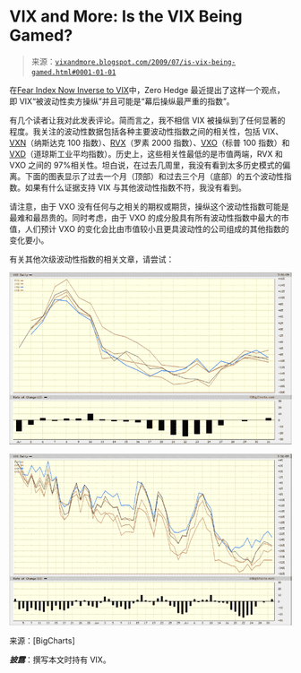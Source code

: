 <!--yml

分类：未分类

日期：2024-05-18 17:35:54

-->

# VIX and More: Is the VIX Being Gamed?

> 来源：[`vixandmore.blogspot.com/2009/07/is-vix-being-gamed.html#0001-01-01`](http://vixandmore.blogspot.com/2009/07/is-vix-being-gamed.html#0001-01-01)

在[Fear Index Now Inverse to VIX](http://www.zerohedge.com/article/fear-index-now-inverse-vix)中，Zero Hedge 最近提出了这样一个观点，即 VIX“被波动性卖方操纵”并且可能是“幕后操纵最严重的指数”。

有几个读者让我对此发表评论。简而言之，我不相信 VIX 被操纵到了任何显著的程度。我关注的波动性数据包括各种主要波动性指数之间的相关性，包括 VIX、[VXN](http://vixandmore.blogspot.com/search/label/VXN)（纳斯达克 100 指数）、[RVX](http://vixandmore.blogspot.com/search/label/RVX)（罗素 2000 指数）、[VXO](http://vixandmore.blogspot.com/search/label/VXO)（标普 100 指数）和[VXD](http://vixandmore.blogspot.com/search/label/VXD)（道琼斯工业平均指数）。历史上，这些相关性最低的是市值两端，RVX 和 VXO 之间的 97%相关性。坦白说，在过去几周里，我没有看到太多历史模式的偏离。下面的图表显示了过去一个月（顶部）和过去三个月（底部）的五个波动性指数。如果有什么证据支持 VIX 与其他波动性指数不符，我没有看到。

请注意，由于 VXO 没有任何与之相关的期权或期货，操纵这个波动性指数可能是最难和最昂贵的。同时考虑，由于 VXO 的成分股具有所有波动性指数中最大的市值，人们预计 VXO 的变化会比由市值较小且更具波动性的公司组成的其他指数的变化要小。

有关其他次级波动性指数的相关文章，请尝试：

![](img/5ea43664d00a0d54a01d44b89eb07b18.png)

![](img/4643e507d0eacf567516396a0858f9bd.png)

来源：[BigCharts]

***披露***：撰写本文时持有 VIX。
